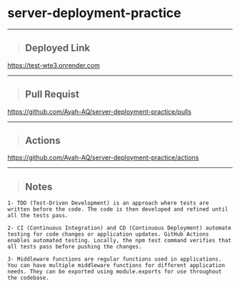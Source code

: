 # server-deployment-practice
________________

> ## Deployed Link 

https://test-wte3.onrender.com
________________

> ## Pull Requist

https://github.com/Ayah-AQ/server-deployment-practice/pulls
_______________

> ## Actions

https://github.com/Ayah-AQ/server-deployment-practice/actions
__________________

> ## Notes

```
1- TDD (Test-Driven Development) is an approach where tests are written before the code. The code is then developed and refined until all the tests pass.

2- CI (Continuous Integration) and CD (Continuous Deployment) automate testing for code changes or application updates. GitHub Actions enables automated testing. Locally, the npm test command verifies that all tests pass before pushing the changes.

3- Middleware functions are regular functions used in applications. You can have multiple middleware functions for different application needs. They can be exported using module.exports for use throughout the codebase.
```
